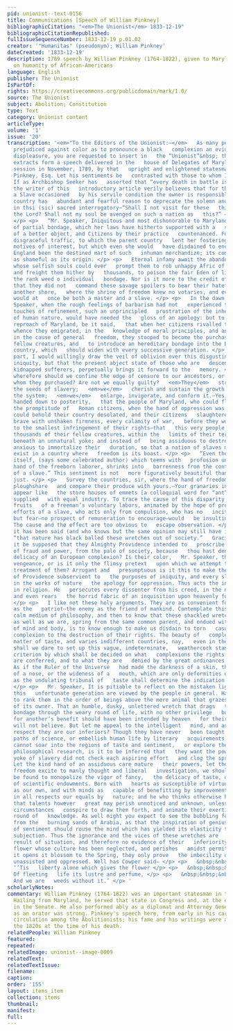 ```yaml
---
pid: unionist--text-0156
title: Communications [Speech of William Pinkney]
bibliographicCitation: "<em>The Unionist</em> 1833-12-19"
bibliographicCitationRepublished: 
fullIssueSequenceNumber: 1833-12-19 p.01.02
creator: '"Humanitas" (pseudonym); William Pinkney'
dateCreated: '1833-12-19'
description: 1789 speech by William Pinkney (1764-1822), given to Maryland legislature,
  on humanity of African-Americans
language: English
publisher: The Unionist
IsPartOf: 
rights: https://creativecommons.org/publicdomain/mark/1.0/
source: The Unionist
subject: Abolition; Constitution
type: Text
category: Unionist content
articleType: 
volume: '1'
issue: '20'
transcription: '<em>"To the Editors of the Unionist:—</em>   As many persons are so
  prejudiced against color as to pronounce a black   complexion an evidence of Divine
  displeasure, you are requested to insert in   the “Unionist”&nbsp; the following
  extracts form a speech delivered in the   house of Delegates of Maryland at their
  session in November, 1789, by that   upright and enlightened statesman, William
  Pinkney, Esq. Let his sentiments be   contrasted with those to whom I have alluded.
  If as Archbishop Seeker has   asserted that “every death in battle is a murder,”
  the writer of this   introductory article verily believes that for the death of
  a Slave occasioned   by his servile condition the owner is responsible, and our
  country has   abundant and fearful reason to deprecate the solemn and awful denunciation   expressed
  in thsi (sic) sacred interrogatory—“Shall I not visit for these   things, saith
  the Lord? Shall not my soul be avenged on such a nation as   this?” – HUMANITAS”
  </p> <p>   “Mr. Speaker, Iniquitous and most dishonorable to Maryland is that dreary   system
  of partial bondage, which her laws have hitherto supported with a   solicitude worthy
  of a better object, and Citizens by their practice   countenanced. Founded in a
  disgraceful traffic, to which the parent country   lent her fostering aid, from
  motives of interest, but which even she would   have disdained to encourage, had
  England been the destined mart of such   inhuman merchandize; its continuance is
  as shameful as its origin. </p> <p>   Eternal infamy await the abandoned miscreants
  whose selfish souls could ever   prompt them to rob unhappy Afric of her souls,
  and freight them hither by   thousands, to poison the fair Eden of liberty with
  the rank weed o individual   bondage. Nor is it more to the credit of our ancestors
  that they did not   command these savage spoilers to bear their hateful cargo to
  another shore,   where the shrine of freedom knew no votaries, and every purchaser
  would at   once be both a master and a slave. </p> <p>   In the dawn of time, Mr.
  Speaker, when the rough feelings of barbarism had not   experienced the softening
  touches of refinement, such an unprincipled   prostration of the inherent rights
  of human nature, would have needed the   gloss of an apology: but to the everlasting
  reproach of Maryland, be it said,   that when her citizens rivalled the nation from
  whence they emigrated, in the   knowledge of moral principles, and an enthusiasm
  in the cause of general   freedom, they stooped to become the purchasers of their
  fellow creatures, and   to introduce an hereditary bondage into the bosom of their
  country, which   should widen with every successive generation. </p> <p>   For my
  part, I would willingly draw the veil of oblivion over this disgusting   scene of
  iniquity, but that the present abject state of those who are   descended from these
  kidnapped sufferers, perpetually brings it forward to the   memory. </p> <p>   But
  wherefore should we confine the edge of censure to our ancestors, or those   from
  whom they purchased? Are not we equally guilty?   <em>They</em>   strewed around
  the seeds of slavery;   <em>we</em>   cherish and sustain the growth.—   <em>They</em>   introduced
  the system;   <em>we</em>   enlarge, invigorate, and conform it.—Yes, let it be
  handed down to posterity,   that the people of Maryland, who could fly to arms with
  the promptitude of   Roman citizens, when the hand of oppression was lifted up against   themselves—who
  could behold their country desolated, and their citizens   slaughtered, who could
  brave with unshaken firmness, every calamity of war,   before they would submit
  to the smallest infringement of their rights—that   this very people could yet see
  thousands of their fellow creatures, within the   limits of their territory, bending
  beneath an unnatural yoke; and instead of   being assiduous to destroy their shackles,
  anxious to immortalize their   duration, so that a nation of slaves might for ever
  exist in a country where   freedom is its boast. </p> <p>   “Even the very earth
  itself, (says some celebrated author) which teems with   profusion under the cultivating
  hand of the freeborn laborer, shrinks into   barrenness from the contaminating sweat
  of a slave.” This sentiment is not   more figuratively beautiful than substantially
  just. </p> <p>   Survey the countries, sir, where the hand of freedom conducts the
  ploughshare   and compare their produce with yours.—Your granaries in this view
  appear like   the store houses of emmets [a colloquial word for “ant”], though not
  supplied   with equal industry. To trace the cause of this disparity between the
  fruits   of a freeman’s voluntary labors, animated by the hope of profit, and the   slow-paced
  efforts of a slave, who acts only from compulsion, who has no   incitement to exertion
  but fear—no prospect of remuneration to encourage—would   be insulting the understanding.
  The cause and the effect are too obvious to   escape observation. </p> <p>   But
  it has been said (and who knows but the same opinion may still have its   advocates)
  “that nature has black balled these wretches out of society.”   Gracious God! can
  it be supposed that they Almighty Providence intended to   proscribe these victims
  of fraud and power, from the pale of society, because   thou hast denied them the
  delicacy of an European complexion? Is their color,   Mr. Speaker, the mark of Divine
  vengeance, or is it only the flimsy pretext   upon which we attempt to justify our
  treatment of them? Arrogant and   presumptuous is it this to make the dispensations
  of Providence subservient to   the purposes of iniquity, and every slight diversity
  in the works of nature   the apology for oppression. Thus acts the intemperate bigot
  in religion. He   persecutes every dissenter from his creed, in the name of God,
  and even rears   the horrid fabric of an inquisition upon heavenly foundations.
  </p> <p>   I like not these holy arguments. They are as convenient for the tyrant
  as the   patriot—the enemy as the friend of mankind. Contemplate this subject through   the
  calm medium of philosophy, and then to know that these shackled wretches   are men
  as well as we are, spring from the same common parent, and endued with   equal faculties
  of mind and body, is to know enough to make us disdain to torn   casuists on their
  complexion to the destruction of their rights. The beauty of   complexion is mere
  matter of taste, and varies indifferent countries, nay,   even in the same; and
  shall we dare to set up this vague, indeterminate,   weathercock standard, as the
  criterion by which shall be decided on what   complexions the rights of human nature
  are conferred, and to what they are   denied by the great ordinances of the Deity?
  As if the Ruler of the Universe   had made the darkness of a skin, the flatness
  of a nose, or the wideness of a   mouth, which are only deformities or beauties
  as the undulating tribunal of   taste shall determine the indication of his wrath.
  </p> <p>   Mr. Speaker, It is pitiable to reflect on the mistaken light in which
  this   unfortunate generation are viewed by the people in general. Hardly do they   deign
  to rank them in the order of beings above the mere animal that grazes   the field
  of its owner. That an humble, dusky, unlettered wretch that drags   the chain of
  bondage through the weary round of life, with no other privilege   but that of existing
  for another’s benefit should have been intended by heaven   for their equal they
  will not believe. But let me appeal to the intelligent   mind, and ask, in what
  respect they are our inferiors? Though they have never   been taught to tread the
  paths of science, or embellish human life by literary   acquirements; tho’ they
  cannot soar into the regions of taste and sentiment,   or explore the scenes of
  philosophical research, is it to be inferred that   they want the power, if the
  yoke of slavery did not check each aspiring effort   and clog the springs of action?
  Let the kind hand of an assiduous care mature   their powers, let the genius of
  freedom excite to manly thought and liberal   investigation, we should not then
  be found to monopolize the vigor of fancy,   the delicacy of taste, or the solidity
  of scientific endowments. Born with   hearts as susceptible of virtuous impressions
  as our own, and with minds as   capable of benefitting by improvement, they are
  in all respects our equals by   nature; and he who thinks otherwise has never reflected,
  that talents however   great may perish unnoticed and unknown, unless auspicious
  circumstances   conspire to draw them forth, and animate their exertions in the
  round of   knowledge. As well might you expect to see the bubbling fountain gush
  from the   burning sands of Arabia, as that the inspiration of genius or the enthusiastic   glow
  of sentiment should rouse the mind which has yielded its elasticity to   habitual
  subjection. Thus the ignorance and the vices of these wretches are   solely the
  result of situation, and therefore no evidence of their   inferiority. Like the
  flower whose culture has been neglected, and perishes   amidst permitted weeds ere
  it opens it blossom to the Spring, they only prove   the imbecility of human nature
  unassisted and oppressed. Well has Cowper said— </p> <p>   &nbsp;&nbsp;&nbsp;&nbsp;&nbsp;&nbsp;&nbsp;&nbsp;&nbsp;&nbsp;&nbsp;
  ‘’Tis   liberty alone which gives the flower </p> <p>   &nbsp;&nbsp;&nbsp;&nbsp;&nbsp;&nbsp;&nbsp;&nbsp;&nbsp;&nbsp;&nbsp;
  Of fleeting   life its lustre and perfume, </p> <p>   &nbsp;&nbsp;&nbsp;&nbsp;&nbsp;&nbsp;&nbsp;&nbsp;&nbsp;&nbsp;&nbsp;
  And we are   weeds without it.’ </p> '
scholarlyNotes: 
commentary: William Pinkney (1764-1822) was an important statesman in the Early Republic.
  Hailing from Maryland, he served that state in Congress and, at the end of his life,
  in the Senate. He also performed ably as a diplomat and Attorney General. His reputation
  as an orator was strong. Pinkney's speech here, from early in his career, was in
  circulation among the Abolitionists; his fame and his writings were amplified in
  the 1820s at the time of his death.
relatedPeople: William Pinkney
featured: 
repeated: 
relatedImage: unionist--image-0009
relatedText: 
relatedTextIssue: 
filename: 
caption: 
order: '155'
layout: items_item
collection: items
thumbnail: 
manifest: 
full: 
---
```


